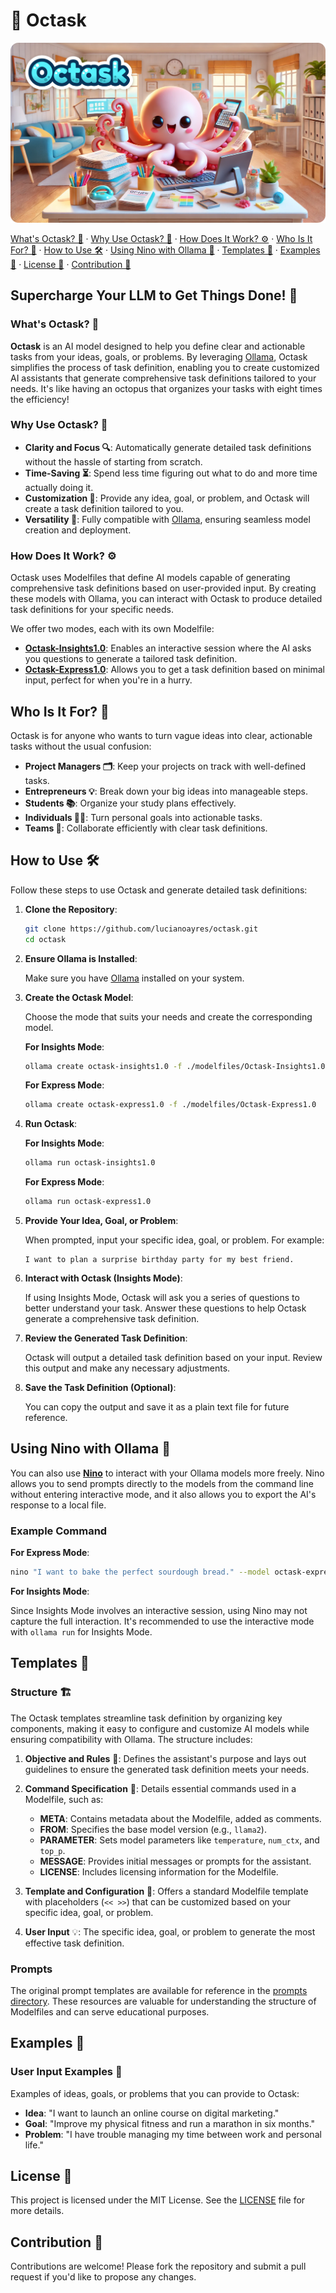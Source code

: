 # 🐙 Octask

![octask-banner](https://github.com/lucianoayres/octask/blob/main/images/banner_octask.png?raw=true)

[What's Octask? 🐙](#whats-octask-) · [Why Use Octask? 🤔](#why-use-octask-) · [How Does It Work? ⚙️](#how-does-it-work-) · [Who Is It For? 👥](#who-is-it-for-) · [How to Use 🛠️](#how-to-use-) · [Using Nino with Ollama 🐶](#using-nino-with-ollama-) · [Templates 📄](#templates-) · [Examples 📂](#examples-) · [License 📄](#license-) · [Contribution 🤝](#contribution-)

## Supercharge Your LLM to Get Things Done! 🚀

### What's Octask? 🐙

**Octask** is an AI model designed to help you define clear and actionable tasks from your ideas, goals, or problems. By leveraging [Ollama](https://github.com/ollama/ollama), Octask simplifies the process of task definition, enabling you to create customized AI assistants that generate comprehensive task definitions tailored to your needs. It's like having an octopus that organizes your tasks with eight times the efficiency!

### Why Use Octask? 🤔

-   **Clarity and Focus 🔍**: Automatically generate detailed task definitions without the hassle of starting from scratch.
-   **Time-Saving ⏳**: Spend less time figuring out what to do and more time actually doing it.
-   **Customization 🎨**: Provide any idea, goal, or problem, and Octask will create a task definition tailored to you.
-   **Versatility 🔄**: Fully compatible with [Ollama](https://github.com/ollama/ollama), ensuring seamless model creation and deployment.

### How Does It Work? ⚙️

Octask uses Modelfiles that define AI models capable of generating comprehensive task definitions based on user-provided input. By creating these models with Ollama, you can interact with Octask to produce detailed task definitions for your specific needs.

We offer two modes, each with its own Modelfile:

-   [**Octask-Insights1.0**](./modelfiles/Octask-Insights1.0): Enables an interactive session where the AI asks you questions to generate a tailored task definition.
-   [**Octask-Express1.0**](./modelfiles/Octask-Express1.0): Allows you to get a task definition based on minimal input, perfect for when you're in a hurry.

## Who Is It For? 👥

Octask is for anyone who wants to turn vague ideas into clear, actionable tasks without the usual confusion:

-   **Project Managers 🗂️**: Keep your projects on track with well-defined tasks.
-   **Entrepreneurs 💡**: Break down your big ideas into manageable steps.
-   **Students 📚**: Organize your study plans effectively.
-   **Individuals 🏃‍♂️**: Turn personal goals into actionable tasks.
-   **Teams 🤝**: Collaborate efficiently with clear task definitions.

## How to Use 🛠️

Follow these steps to use Octask and generate detailed task definitions:

1. **Clone the Repository**:

    ```bash
    git clone https://github.com/lucianoayres/octask.git
    cd octask
    ```

2. **Ensure Ollama is Installed**:

    Make sure you have [Ollama](https://github.com/ollama/ollama) installed on your system.

3. **Create the Octask Model**:

    Choose the mode that suits your needs and create the corresponding model.

    **For Insights Mode**:

    ```bash
    ollama create octask-insights1.0 -f ./modelfiles/Octask-Insights1.0
    ```

    **For Express Mode**:

    ```bash
    ollama create octask-express1.0 -f ./modelfiles/Octask-Express1.0
    ```

4. **Run Octask**:

    **For Insights Mode**:

    ```bash
    ollama run octask-insights1.0
    ```

    **For Express Mode**:

    ```bash
    ollama run octask-express1.0
    ```

5. **Provide Your Idea, Goal, or Problem**:

    When prompted, input your specific idea, goal, or problem. For example:

    ```
    I want to plan a surprise birthday party for my best friend.
    ```

6. **Interact with Octask (Insights Mode)**:

    If using Insights Mode, Octask will ask you a series of questions to better understand your task. Answer these questions to help Octask generate a comprehensive task definition.

7. **Review the Generated Task Definition**:

    Octask will output a detailed task definition based on your input. Review this output and make any necessary adjustments.

8. **Save the Task Definition (Optional)**:

    You can copy the output and save it as a plain text file for future reference.

## Using Nino with Ollama 🐶

You can also use [**Nino**](https://github.com/lucianoayres/nino-cli) to interact with your Ollama models more freely. Nino allows you to send prompts directly to the models from the command line without entering interactive mode, and it also allows you to export the AI's response to a local file.

### Example Command

**For Express Mode**:

```bash
nino "I want to bake the perfect sourdough bread." --model octask-express1.0 --output task_definition.txt
```

**For Insights Mode**:

Since Insights Mode involves an interactive session, using Nino may not capture the full interaction. It's recommended to use the interactive mode with `ollama run` for Insights Mode.

## Templates 📄

### Structure 🏗️

The Octask templates streamline task definition by organizing key components, making it easy to configure and customize AI models while ensuring compatibility with Ollama. The structure includes:

1. **Objective and Rules** 📜: Defines the assistant's purpose and lays out guidelines to ensure the generated task definition meets your needs.

2. **Command Specification** 🍳: Details essential commands used in a Modelfile, such as:

    - **META**: Contains metadata about the Modelfile, added as comments.
    - **FROM**: Specifies the base model version (e.g., `llama2`).
    - **PARAMETER**: Sets model parameters like `temperature`, `num_ctx`, and `top_p`.
    - **MESSAGE**: Provides initial messages or prompts for the assistant.
    - **LICENSE**: Includes licensing information for the Modelfile.

3. **Template and Configuration** 🧩: Offers a standard Modelfile template with placeholders (`<< >>`) that can be customized based on your specific idea, goal, or problem.

4. **User Input** 💡: The specific idea, goal, or problem to generate the most effective task definition.

### Prompts

The original prompt templates are available for reference in the [prompts directory](./prompts). These resources are valuable for understanding the structure of Modelfiles and can serve educational purposes.

## Examples 📂

### User Input Examples 📝

Examples of ideas, goals, or problems that you can provide to Octask:

-   **Idea**: "I want to launch an online course on digital marketing."
-   **Goal**: "Improve my physical fitness and run a marathon in six months."
-   **Problem**: "I have trouble managing my time between work and personal life."

## License 📄

This project is licensed under the MIT License. See the [LICENSE](LICENSE) file for more details.

## Contribution 🤝

Contributions are welcome! Please fork the repository and submit a pull request if you'd like to propose any changes.
